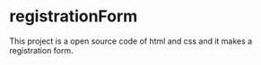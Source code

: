 # registrationForm
This project is a open source code of html and css and it makes a registration form. 
